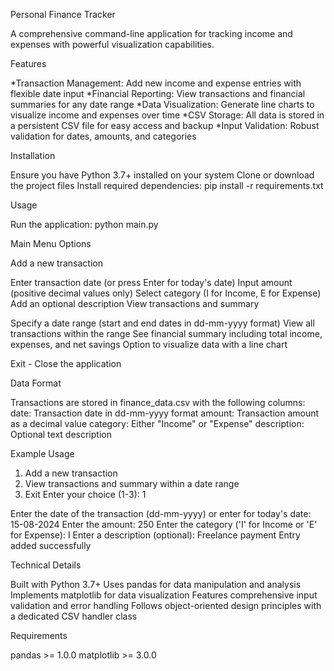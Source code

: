 Personal Finance Tracker

A comprehensive command-line application for tracking income and expenses with powerful visualization capabilities.

Features

*Transaction Management: Add new income and expense entries with flexible date input
*Financial Reporting: View transactions and financial summaries for any date range
*Data Visualization: Generate line charts to visualize income and expenses over time
*CSV Storage: All data is stored in a persistent CSV file for easy access and backup
*Input Validation: Robust validation for dates, amounts, and categories

Installation 

Ensure you have Python 3.7+ installed on your system
Clone or download the project files
Install required dependencies:
pip install -r requirements.txt

Usage

Run the application:
python main.py

Main Menu Options

Add a new transaction

Enter transaction date (or press Enter for today's date)
Input amount (positive decimal values only)
Select category (I for Income, E for Expense)
Add an optional description
View transactions and summary

Specify a date range (start and end dates in dd-mm-yyyy format)
View all transactions within the range
See financial summary including total income, expenses, and net savings
Option to visualize data with a line chart

Exit - Close the application

Data Format

Transactions are stored in finance_data.csv with the following columns:
date: Transaction date in dd-mm-yyyy format
amount: Transaction amount as a decimal value
category: Either "Income" or "Expense"
description: Optional text description

Example Usage

1. Add a new transaction
2. View transactions and summary within a date range
3. Exit
Enter your choice (1-3): 1

Enter the date of the transaction (dd-mm-yyyy) or enter for today's date: 15-08-2024
Enter the amount: 250
Enter the category ('I' for Income or 'E' for Expense): I
Enter a description (optional): Freelance payment
Entry added successfully

Technical Details

Built with Python 3.7+
Uses pandas for data manipulation and analysis
Implements matplotlib for data visualization
Features comprehensive input validation and error handling
Follows object-oriented design principles with a dedicated CSV handler class

Requirements

pandas >= 1.0.0
matplotlib >= 3.0.0

